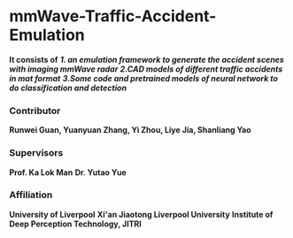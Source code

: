 # mmWave-Traffic-Accident-Emulation
**It consists of**
***1. an emulation framework to generate the accident scenes with imaging mmWave radar***
***2.CAD models of different traffic accidents in mat format***
***3.Some code and pretrained models of neural network to do classification and detection***

### Contributor

**Runwei Guan, Yuanyuan Zhang, Yi Zhou, Liye Jia, Shanliang Yao**

### Supervisors
**Prof. Ka Lok Man**
**Dr. Yutao Yue**

### Affiliation
**University of Liverpool**
**Xi'an Jiaotong Liverpool University**
**Institute of Deep Perception Technology, JITRI**